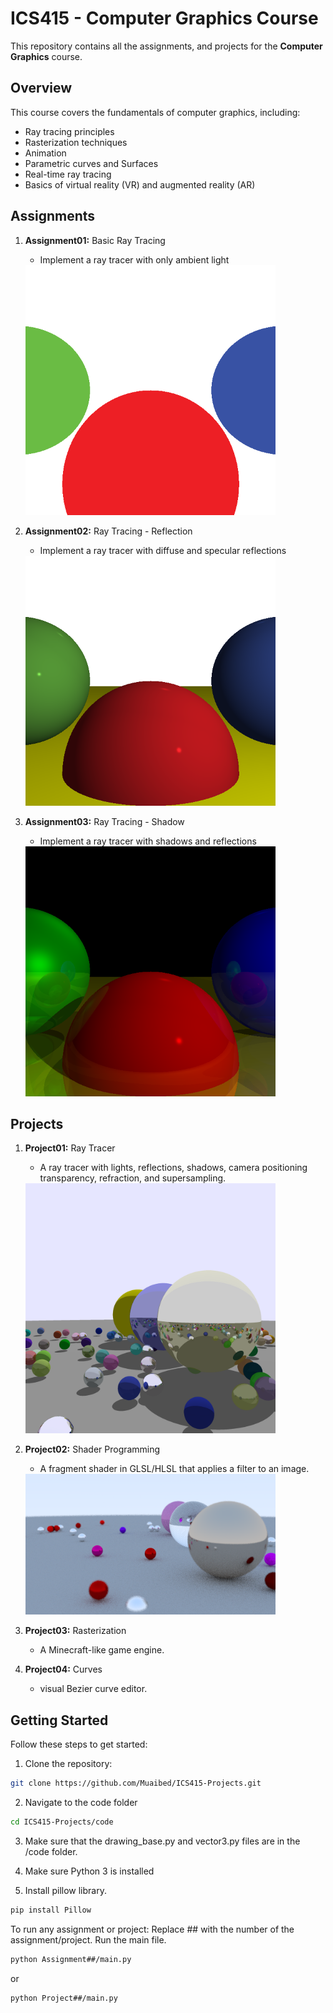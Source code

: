 # ICS415 - Computer Graphics Course

This repository contains all the assignments, and projects for the **Computer Graphics** course.

## Overview

This course covers the fundamentals of computer graphics, including:
- Ray tracing principles
- Rasterization techniques
- Animation
- Parametric curves and Surfaces
- Real-time ray tracing
- Basics of virtual reality (VR) and augmented reality (AR)


## Assignments

1. **Assignment01:** Basic Ray Tracing 
   - Implement a ray tracer with only ambient light
   
   <img src="https://github.com/Muaibed/ICS415-Projects/raw/main/code/images/raytracing01.png" alt="Assignment01-Result" width="400">


3. **Assignment02:** Ray Tracing - Reflection
   - Implement a ray tracer with diffuse and specular reflections
  
   <img src="https://github.com/Muaibed/ICS415-Projects/raw/main/code/images/raytracing02.png" alt="Assignment02-Result" width="400">


4. **Assignment03:** Ray Tracing - Shadow
   - Implement a ray tracer with shadows and reflections
  
   <img src="https://github.com/Muaibed/ICS415-Projects/raw/main/code/images/raytracing03.png" alt="Assignment03-Result" width="400">



## Projects 
1. **Project01:** Ray Tracer
   - A ray tracer with lights, reflections, shadows, camera positioning transparency, refraction, and supersampling.
  
   <img src="https://github.com/Muaibed/ICS415-Projects/raw/main/code/images/Project01.png" alt="Project01-Result" width="400">


2. **Project02:** Shader Programming
   - A fragment shader in GLSL/HLSL that applies a filter to an image.
  
   <img src="https://github.com/Muaibed/ICS415-Projects/raw/main/code/images/Project02.png" alt="Project02-Result" width="400">


3. **Project03:** Rasterization
   - A Minecraft-like game engine.


4. **Project04:** Curves
   - visual Bezier curve editor.



## Getting Started  

Follow these steps to get started:  

1. Clone the repository:  
```bash
git clone https://github.com/Muaibed/ICS415-Projects.git
```

2. Navigate to the code folder
```bash
cd ICS415-Projects/code
```

3. Make sure that the drawing_base.py and vector3.py files are in the /code folder.

4. Make sure Python 3 is installed

5. Install pillow library.
```bash
pip install Pillow
```


To run any assignment or project:
Replace ## with the number of the assignment/project.
Run the main file.
```bash
python Assignment##/main.py
```
or
```bash
python Project##/main.py
```
